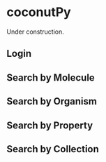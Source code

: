 # coconutPy
Under construction.

## Login

## Search by Molecule

## Search by Organism

## Search by Property

## Search by Collection
